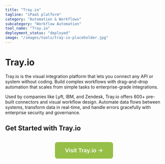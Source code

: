 ```yaml
---
title: "Tray.io"
tagline: "iPaaS platform"
category: "Automation & Workflows"
subcategory: "Workflow Automation"
tool_name: "Tray.io"
deployment_status: "deployed"
image: "/images/tools/tray-io-placeholder.jpg"
---
```


# Tray.io

Tray.io is the visual integration platform that lets you connect any API or system without coding. Build complex workflows with drag-and-drop automation that scales from simple tasks to enterprise-grade integrations.

Used by companies like Lyft, IBM, and Zendesk, Tray.io offers 600+ pre-built connectors and visual workflow design. Automate data flows between systems, transform data in real-time, and handle errors gracefully with enterprise security and governance.

## Get Started with Tray.io

<div style="text-align: center; margin: 2rem 0;">
  <a href="https://tray.io" target="_blank" rel="noopener noreferrer" style="display: inline-block; background: #96BF47; color: white; padding: 1rem 2rem; text-decoration: none; border-radius: 8px; font-weight: 600; font-size: 1.1rem;">Visit Tray.io →</a>
</div>